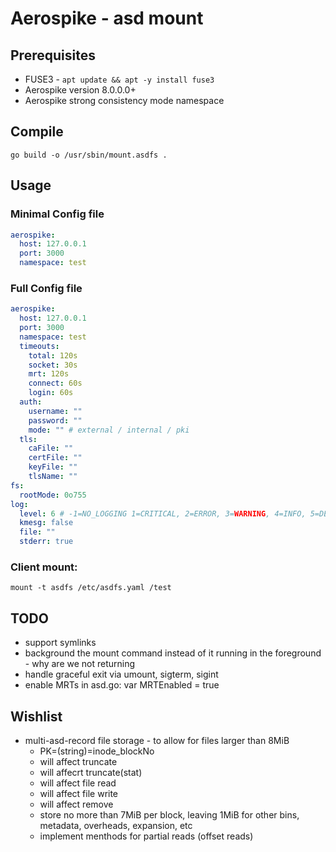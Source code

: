 # Aerospike - asd mount

## Prerequisites

* FUSE3 - `apt update && apt -y install fuse3`
* Aerospike version 8.0.0.0+
* Aerospike strong consistency mode namespace

## Compile

```
go build -o /usr/sbin/mount.asdfs .
```

## Usage

### Minimal Config file

```yaml
aerospike:
  host: 127.0.0.1
  port: 3000
  namespace: test
```

### Full Config file

```yaml
aerospike:
  host: 127.0.0.1
  port: 3000
  namespace: test
  timeouts:
    total: 120s
    socket: 30s
    mrt: 120s
    connect: 60s
    login: 60s
  auth:
    username: ""
    password: ""
    mode: "" # external / internal / pki
  tls:
    caFile: ""
    certFile: ""
    keyFile: ""
    tlsName: ""
fs:
  rootMode: 0o755
log:
  level: 6 # -1=NO_LOGGING 1=CRITICAL, 2=ERROR, 3=WARNING, 4=INFO, 5=DEBUG, 6=DETAIL
  kmesg: false
  file: ""
  stderr: true
```

### Client mount:

```
mount -t asdfs /etc/asdfs.yaml /test
```

## TODO

* support symlinks
* background the mount command instead of it running in the foreground - why are we not returning
* handle graceful exit via umount, sigterm, sigint
* enable MRTs in asd.go: var MRTEnabled = true

## Wishlist

* multi-asd-record file storage - to allow for files larger than 8MiB
  * PK=(string)=inode_blockNo
  * will affect truncate
  * will affecrt truncate(stat)
  * will affect file read
  * will affect file write
  * will affect remove
  * store no more than 7MiB per block, leaving 1MiB for other bins, metadata, overheads, expansion, etc
  * implement menthods for partial reads (offset reads)
